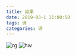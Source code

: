 ```yaml
---
title: 如果
date: 2019-03-1 11:00:50
tags: 诗
categories: 诗
---
```

![rg](00630F8A62744414846C174BFCE9ADCC)
![hw](4FD686A92A484C2185CD679F4C0666F5)